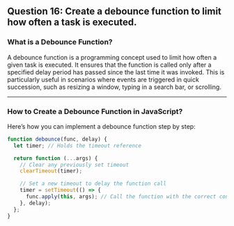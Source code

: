 ## Question 16: Create a debounce function to limit how often a task is executed.

### **What is a Debounce Function?**

A debounce function is a programming concept used to limit how often a given task is executed. It ensures that the function is called only after a specified delay period has passed since the last time it was invoked. This is particularly useful in scenarios where events are triggered in quick succession, such as resizing a window, typing in a search bar, or scrolling.

---

### **How to Create a Debounce Function in JavaScript?**

Here’s how you can implement a debounce function step by step:

```javascript
function debounce(func, delay) {
  let timer; // Holds the timeout reference

  return function (...args) {
    // Clear any previously set timeout
    clearTimeout(timer);

    // Set a new timeout to delay the function call
    timer = setTimeout(() => {
      func.apply(this, args); // Call the function with the correct context and arguments
    }, delay);
  };
}
